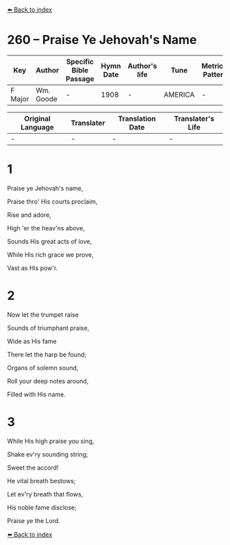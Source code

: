 [⬅️ Back to index](../README.md)

# 260 – Praise Ye Jehovah's Name

Key | Author   | Specific Bible Passage     |Hymn Date |Author's life |Tune |Metrical Pattern   |Composer/Source
-- | --------- | ---------------------------|----------|--------------|-----|-------------------|-------------  
F Major |Wm. Goode |- |1908 |- |AMERICA |- |Henry Carey

Original Language | Translater | Translation Date   | Translater's Life  
----------------- | --------- | --------------------|-------------     
\- |- |- |-




# 1

Praise ye Jehovah's name,

Praise thro' His courts proclaim,

Rise and adore,

High 'er the heav'ns above,

Sounds His great acts of love,

While His rich grace we prove,

Vast as His pow'r.



# 2

Now let the trumpet raise

Sounds of triumphant praise,

Wide as His fame

There let the harp be found;

Organs of solemn sound,

Roll your deep notes around,

Filled with His name.



# 3

While His high praise you sing,

Shake ev'ry sounding string;

Sweet the accord!

He vital breath bestows;

Let ev'ry breath that flows,

His noble fame disclose;

Praise ye the Lord.

[⬅️ Back to index](../README.md)
